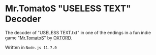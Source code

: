 # Mr.TomatoS "USELESS TEXT" Decoder

The decoder of "USELESS TEXT.txt" in one of the endings in a fun indie game "[Mr.TomatoS](https://oxtord.itch.io/mrtomatos)" by [OXTORD](https://oxtord.itch.io).  

Written in `Node.js 11.7.0`
